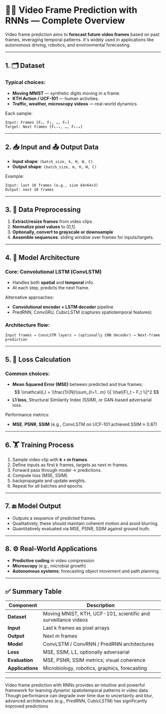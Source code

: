 # 🎥🔮 Video Frame Prediction with RNNs — Complete Overview

Video frame prediction aims to **forecast future video frames** based on past frames, leveraging temporal patterns. It's widely used in applications like autonomous driving, robotics, and environmental forecasting.

---

## 1. 🗂 Dataset

### Typical choices:
- **Moving MNIST** — synthetic digits moving in a frame.
- **KTH Action / UCF-101** — human activities.
- **Traffic, weather, microscopy videos** — real-world dynamics

Each sample:
```
Input: Frames [F₁, F₂, …, Fₖ]
Target: Next frames [Fₖ₊₁, …, Fₖ₊ₘ]
```

---

## 2. 📥 Input and 📤 Output Data

- **Input shape**: `(batch_size, k, H, W, C)`
- **Output shape**: `(batch_size, m, H, W, C)`

Example:
```
Input: last 10 frames (e.g., size 64×64×3)
Output: next 10 frames
```

---

## 3. 🧹 Data Preprocessing

1. **Extract/resize frames** from video clips.
2. **Normalize pixel values** to [0,1].
3. **Optionally, convert to grayscale or downsample**
4. **Assemble sequences**: sliding window over frames for inputs/targets.

---

## 4. 🧠 Model Architecture

### Core: Convolutional LSTM (ConvLSTM)
- Handles both **spatial** and **temporal** info.
- At each step, predicts the next frame.

Alternative approaches:
- **Convolutional encoder + LSTM decoder** pipeline
- PredRNN, ConvGRU, CubicLSTM (captures spatiotemporal features)

### Architecture flow:
```
Input frames → ConvLSTM layers → (optionally CNN decoder) → Next-frame prediction
```

---

## 5. 🧮 Loss Calculation

### Common choices:
- **Mean Squared Error (MSE)** between predicted and true frames:
  $$
  \\mathcal{L} = \\frac{1}{N}\\sum_{t=1…m} \\| \\hat{F}_t – F_t \\|^2
  $$
- **L1 loss**, Structural Similarity Index (SSIM), or GAN-based adversarial loss.

Performance metrics:
- **MSE**, **PSNR**, **SSIM** (e.g., ConvLSTM on UCF-101 achieved SSIM ≈ 0.87)

---

## 6. 🏋️ Training Process

1. Sample video clip with **k + m frames**.
2. Define inputs as first k frames, targets as next m frames.
3. Forward pass through model → predictions.
4. Compute loss (MSE, SSIM).
5. backpropagate and update weights.
6. Repeat for all batches and epochs.

---

## 7. 🔚 Model Output

- Outputs a sequence of predicted frames.
- Qualitatively, these should maintain coherent motion and avoid blurring.
- Quantitatively evaluated via MSE, PSNR, SSIM against ground truth.

---

## 8. ⚙️ Real-World Applications

- **Predictive coding** in video compression
- **Microscopy** (e.g., microbial growth)
- **Autonomous systems**: forecasting object movement and path planning.

---

## ✅ Summary Table

| Component       | Description                                                    |
|------------------|----------------------------------------------------------------|
| **Dataset**     | Moving MNIST, KTH, UCF-101, scientific and surveillance videos |
| **Input**       | Last k frames as pixel arrays                                  |
| **Output**      | Next m frames                                                 |
| **Model**       | ConvLSTM / ConvRNN / PredRNN architectures                   |
| **Loss**        | MSE, SSIM, L1, optionally adversarial                         |
| **Evaluation**  | MSE, PSNR, SSIM metrics; visual coherence                    |
| **Applications**| Microbiology, robotics, graphics, forecasting                |

---

Video frame prediction with RNNs provides an intuitive and powerful framework for learning dynamic spatiotemporal patterns in video data. Though performance can degrade over time due to uncertainty and blur, advanced architectures (e.g., PredRNN, CubicLSTM) has significantly improved predictions
